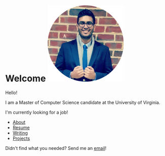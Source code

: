 <link rel="shortcut icon" type="image/png" href="favicon.ico"/>
<link rel="stylesheet" Type="text/css" href="http://people.virginia.edu/~nj7kv/style.css">
<html>

Welcome ![Profile Pic Round](Profile%20Pic%20Round.png)
=======================================================

Hello!

I am a Master of Computer Science candidate at the University of
Virginia.

I'm currently looking for a job!

-   [About](http://people.virginia.edu/~nj7kv/about.html "About")
-   [Resume](https://drive.google.com/open?id=0B1VQ2orZxq3gU01IdGwtOGpvYlE "Resume")
-   [Writing](http://people.virginia.edu/~nj7kv/writing.html "Writing")
-   [Projects](http://people.virginia.edu/~nj7kv/projects.html "Projects")

Didn't find what you needed? Send me an
[email](mailto:nj7kv@virginia.edu "Email")!
